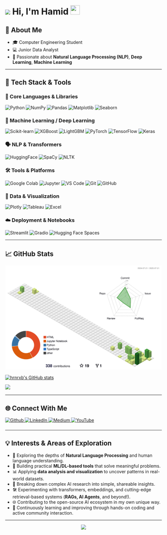 # ![](https://user-images.githubusercontent.com/18350557/176309783-0785949b-9127-417c-8b55-ab5a4333674e.gif) Hi, I'm Hamid <img src="https://em-content.zobj.net/source/apple/419/cowboy-hat-face_1f920.png" width="30" height="30" />

## 🔬 About Me
- 🎓 Computer Engineering Student
- 💻 Junior Data Analyst
- 🔎 Passionate about **Natural Language Processing (NLP)**, **Deep Learning**, **Machine Learning**

---

## 🚀 Tech Stack & Tools

### 🧠 Core Languages & Libraries  
![Python](https://img.shields.io/badge/-Python-3776AB?style=for-the-badge&logo=python&logoColor=white)
![NumPy](https://img.shields.io/badge/-NumPy-013243?style=for-the-badge&logo=numpy&logoColor=white)
![Pandas](https://img.shields.io/badge/-Pandas-150458?style=for-the-badge&logo=pandas&logoColor=white)
![Matplotlib](https://img.shields.io/badge/-Matplotlib-11557C?style=for-the-badge&logo=matplotlib&logoColor=white)
![Seaborn](https://img.shields.io/badge/-Seaborn-9A6DCE?style=for-the-badge)

### 🤖 Machine Learning / Deep Learning  
![Scikit-learn](https://img.shields.io/badge/-Scikit--learn-F7931E?style=for-the-badge&logo=scikit-learn&logoColor=white)
![XGBoost](https://img.shields.io/badge/-XGBoost-EC0000?style=for-the-badge)
![LightGBM](https://img.shields.io/badge/-LightGBM-026636?style=for-the-badge)
![PyTorch](https://img.shields.io/badge/-PyTorch-EE4C2C?style=for-the-badge&logo=pytorch&logoColor=white)
![TensorFlow](https://img.shields.io/badge/-TensorFlow-FF6F00?style=for-the-badge&logo=tensorflow&logoColor=white)
![Keras](https://img.shields.io/badge/-Keras-D00000?style=for-the-badge&logo=keras&logoColor=white)

### 🗣️ NLP & Transformers  
![HuggingFace](https://img.shields.io/badge/-HuggingFace-FFD21F?style=for-the-badge&logo=huggingface&logoColor=black)
![SpaCy](https://img.shields.io/badge/-SpaCy-09A3D5?style=for-the-badge)
![NLTK](https://img.shields.io/badge/-NLTK-007396?style=for-the-badge)

### 🛠️ Tools & Platforms  
![Google Colab](https://img.shields.io/badge/-Google%20Colab-F9AB00?style=for-the-badge&logo=google-colab&logoColor=black)
![Jupyter](https://img.shields.io/badge/-Jupyter-F37626?style=for-the-badge&logo=jupyter&logoColor=white)
![VS Code](https://img.shields.io/badge/-VSCode-007ACC?style=for-the-badge&logo=visual-studio-code&logoColor=white)
![Git](https://img.shields.io/badge/-Git-F05032?style=for-the-badge&logo=git&logoColor=white)
![GitHub](https://img.shields.io/badge/-GitHub-181717?style=for-the-badge&logo=github&logoColor=white)

### 🧮 Data & Visualization  
![Plotly](https://img.shields.io/badge/-Plotly-3F4F75?style=for-the-badge&logo=plotly&logoColor=white)
![Tableau](https://img.shields.io/badge/-Tableau-E97627?style=for-the-badge&logo=tableau&logoColor=white)
![Excel](https://img.shields.io/badge/-Excel-217346?style=for-the-badge&logo=microsoft-excel&logoColor=white)

### ☁️ Deployment & Notebooks  
![Streamlit](https://img.shields.io/badge/-Streamlit-FF4B4B?style=for-the-badge&logo=streamlit&logoColor=white)
![Gradio](https://img.shields.io/badge/-Gradio-786DF0?style=for-the-badge)
![Hugging Face Spaces](https://img.shields.io/badge/-HF%20Spaces-gray?style=for-the-badge&logo=huggingface)




---

## 📈 GitHub Stats

![](./profile-3d-contrib/profile-green-animate.svg)

<a href="http://www.github.com/hrnrxb"><img src="https://github-readme-stats.vercel.app/api?username=hrnrxb&show_icons=true&hide=&count_private=true&title_color=0891b2&text_color=ffffff&icon_color=0891b2&bg_color=1c1917&hide_border=true&show_icons=true" alt="hrnrxb's GitHub stats" /></a>

<a href="http://www.github.com/hrnrxb"><img src="https://github-readme-streak-stats.herokuapp.com/?user=hrnrxb&stroke=ffffff&background=1c1917&ring=0891b2&fire=0891b2&currStreakNum=ffffff&currStreakLabel=0891b2&sideNums=ffffff&sideLabels=ffffff&dates=ffffff&hide_border=true" /></a>

---

## 🌐 Connect With Me 

<p align="left"> <a href="https://www.github.com/hrnrxb" target="_blank" rel="noreferrer"> <picture> <source media="(prefers-color-scheme: dark)" srcset="https://raw.githubusercontent.com/danielcranney/readme-generator/main/public/icons/socials/github-dark.svg" /> <source media="(prefers-color-scheme: light)" srcset="https://raw.githubusercontent.com/danielcranney/readme-generator/main/public/icons/socials/github.svg" /> <img src="https://raw.githubusercontent.com/danielcranney/readme-generator/main/public/icons/socials/github.svg" width="32" height="32" alt="Github" title="Github" /> </picture> </a> <a href="https://www.linkedin.com/in/hamid-namjoo/" target="_blank" rel="noreferrer"> <picture> <source media="(prefers-color-scheme: dark)" srcset="https://raw.githubusercontent.com/danielcranney/readme-generator/main/public/icons/socials/linkedin-dark.svg" /> <source media="(prefers-color-scheme: light)" srcset="https://raw.githubusercontent.com/danielcranney/readme-generator/main/public/icons/socials/linkedin.svg" /> <img src="https://raw.githubusercontent.com/danielcranney/readme-generator/main/public/icons/socials/linkedin.svg" width="32" height="32" alt="LinkedIn" title="LinkedIn" /> </picture> </a> <a href="https://hrnrxb.medium.com/" target="_blank" rel="noreferrer"> <picture> <source media="(prefers-color-scheme: dark)" srcset="https://raw.githubusercontent.com/danielcranney/readme-generator/main/public/icons/socials/medium-dark.svg" /> <source media="(prefers-color-scheme: light)" srcset="https://raw.githubusercontent.com/danielcranney/readme-generator/main/public/icons/socials/medium.svg" /> <img src="https://raw.githubusercontent.com/danielcranney/readme-generator/main/public/icons/socials/medium.svg" width="32" height="32" alt="Medium" title="Medium" /> </picture> </a> <a href="https://www.youtube.com/@HamidDidIt" target="_blank" rel="noreferrer"> <picture> <source media="(prefers-color-scheme: dark)" srcset="https://raw.githubusercontent.com/danielcranney/readme-generator/main/public/icons/socials/youtube-dark.svg" /> <source media="(prefers-color-scheme: light)" srcset="https://raw.githubusercontent.com/danielcranney/readme-generator/main/public/icons/socials/youtube.svg" /> <img src="https://raw.githubusercontent.com/danielcranney/readme-generator/main/public/icons/socials/youtube.svg" width="32" height="32" alt="YouTube" title="YouTube" /> </picture> </a></p>



###

---

## 💡 Interests & Areas of Exploration

* 🧠 Exploring the depths of **Natural Language Processing** and human language understanding.
* 🤖 Building practical **ML/DL-based tools** that solve meaningful problems.
* 📊 Applying **data analysis and visualization** to uncover patterns in real-world datasets.
* 🧩 Breaking down complex AI research into simple, shareable insights.
* 🛠️ Experimenting with transformers, embeddings, and cutting-edge retrieval-based systems (**RAGs, AI Agents**, and beyond!).
* 🌐 Contributing to the open-source AI ecosystem in my own unique way.
* 🎯 Continuously learning and improving through hands-on coding and active community interaction.




--- 

<div align="center">
  <img src="https://profile-counter.glitch.me/hrnrxb/count.svg?"  />
</div>


